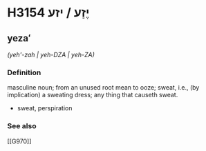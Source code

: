 # H3154 יֶזַע / יזע

## yezaʻ

_(yeh'-zah | yeh-DZA | yeh-ZA)_

### Definition

masculine noun; from an unused root mean to ooze; sweat, i.e., (by implication) a sweating dress; any thing that causeth sweat.

- sweat, perspiration
### See also

[[G970]]

